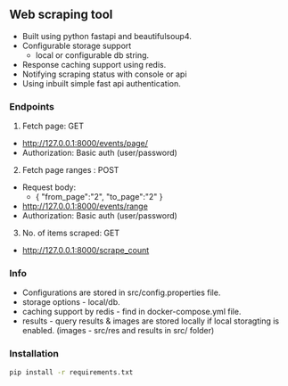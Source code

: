 ## Web scraping tool
- Built using python fastapi and beautifulsoup4.
- Configurable storage support
  - local or configurable db string.
- Response caching support using redis.
- Notifying scraping status with console or api
- Using inbuilt simple fast api authentication.

### Endpoints
1. Fetch page: GET
- http://127.0.0.1:8000/events/page/<page-no>
- Authorization: Basic auth (user/password)

2. Fetch page ranges : POST
- Request body: 
  - {
    "from_page":"2",
    "to_page":"2"
    }
- http://127.0.0.1:8000/events/range
- Authorization: Basic auth (user/password)

3. No. of items scraped: GET
- http://127.0.0.1:8000/scrape_count 

### Info
- Configurations are stored in src/config.properties file.
- storage options - local/db.
- caching support by redis - find in docker-compose.yml file.
- results - query results & images are stored locally if local storagting is enabled. (images - src/res and results in src/ folder)


### Installation
```sh
pip install -r requirements.txt
```

